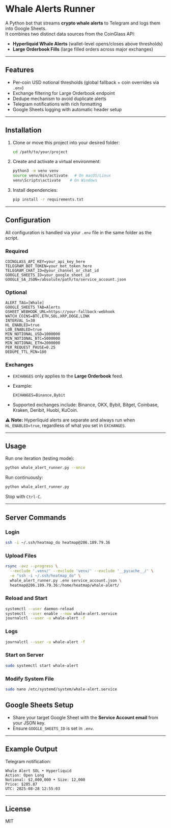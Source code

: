 # Whale Alerts Runner

A Python bot that streams **crypto whale alerts** to Telegram and logs them into Google Sheets.  
It combines two distinct data sources from the CoinGlass API:

- **Hyperliquid Whale Alerts** (wallet-level opens/closes above thresholds)
- **Large Orderbook Fills** (large filled orders across major exchanges)

---

## Features

- Per-coin USD notional thresholds (global fallback + coin overrides via `.env`)
- Exchange filtering for Large Orderbook endpoint
- Dedupe mechanism to avoid duplicate alerts
- Telegram notifications with rich formatting
- Google Sheets logging with automatic header setup

---

## Installation

1. Clone or move this project into your desired folder:

   ```bash
   cd /path/to/your/project
   ```

2. Create and activate a virtual environment:

   ```bash
   python3 -m venv venv
   source venv/bin/activate   # On macOS/Linux
   venv\Scripts\activate    # On Windows
   ```

3. Install dependencies:

   ```bash
   pip install -r requirements.txt
   ```

---

## Configuration

All configuration is handled via your `.env` file in the same folder as the script.

### Required

```env
COINGLASS_API_KEY=your_api_key_here
TELEGRAM_BOT_TOKEN=your_bot_token_here
TELEGRAM_CHAT_ID=@your_channel_or_chat_id
GOOGLE_SHEETS_ID=your_google_sheet_id
GOOGLE_SA_JSON=/absolute/path/to/service_account.json
```

### Optional

```env
ALERT_TAG=[Whale]
GOOGLE_SHEETS_TAB=Alerts
GSHEET_WEBHOOK_URL=https://your-fallback-webhook
WATCH_COINS=BTC,ETH,SOL,XRP,DOGE,LINK
INTERVAL_S=30
HL_ENABLED=true
LOB_ENABLED=true
MIN_NOTIONAL_USD=1000000
MIN_NOTIONAL_BTC=5000000
MIN_NOTIONAL_ETH=2000000
PER_REQUEST_PAUSE=0.25
DEDUPE_TTL_MIN=180
```

### Exchanges

- `EXCHANGES` only applies to the **Large Orderbook** feed.  
- Example:

  ```env
  EXCHANGES=Binance,Bybit
  ```

- Supported exchanges include: Binance, OKX, Bybit, Bitget, Coinbase, Kraken, Deribit, Huobi, KuCoin.

⚠️ **Note:** Hyperliquid alerts are separate and always run when `HL_ENABLED=true`, regardless of what you set in `EXCHANGES`.

---

## Usage

Run one iteration (testing mode):

```bash
python whale_alert_runner.py --once
```

Run continuously:

```bash
python whale_alert_runner.py
```

Stop with `Ctrl-C`.

---

## Server Commands

### Login
```bash
ssh -i ~/.ssh/heatmap_do heatmap@206.189.79.36
```


### Upload Files
```bash
rsync -avz --progress \
  --exclude '.venv/' --exclude 'venv/' --exclude '__pycache__/' \
  -e "ssh -i ~/.ssh/heatmap_do" \
  whale_alert_runner.py .env service_account.json \
  heatmap@206.189.79.36:/home/heatmap/whale-alert/
```

### Reload and Start
```bash
systemctl --user daemon-reload
systemctl --user enable --now whale-alert.service
journalctl --user -u whale-alert -f
```

### Logs
```bash
journalctl --user -u whale-alert -f
```

### Start on Server
```bash
sudo systemctl start whale-alert
```

### Modify System File
```bash
sudo nano /etc/systemd/system/whale-alert.service
```

## Google Sheets Setup

- Share your target Google Sheet with the **Service Account email** from your JSON key.  
- Ensure `GOOGLE_SHEETS_ID` is set in `.env`.

---

## Example Output

Telegram notification:

```
Whale Alert SOL • Hyperliquid
Action: Open Long
Notional: $2,000,000 • Size: 12,000
Price: $205.87
UTC: 2025-08-28 12:55:03
```

---

## License

MIT
